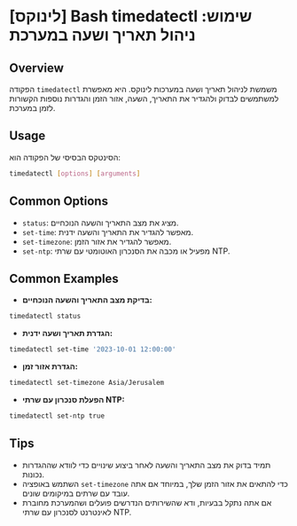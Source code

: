 # [לינוקס] Bash timedatectl שימוש: ניהול תאריך ושעה במערכת

## Overview
הפקודה `timedatectl` משמשת לניהול תאריך ושעה במערכות לינוקס. היא מאפשרת למשתמשים לבדוק ולהגדיר את התאריך, השעה, אזור הזמן והגדרות נוספות הקשורות לזמן במערכת.

## Usage
הסינטקס הבסיסי של הפקודה הוא:
```bash
timedatectl [options] [arguments]
```

## Common Options
- `status`: מציג את מצב התאריך והשעה הנוכחיים.
- `set-time`: מאפשר להגדיר את התאריך והשעה ידנית.
- `set-timezone`: מאפשר להגדיר את אזור הזמן.
- `set-ntp`: מפעיל או מכבה את הסנכרון האוטומטי עם שרתי NTP.

## Common Examples
- **בדיקת מצב התאריך והשעה הנוכחיים:**
```bash
timedatectl status
```

- **הגדרת תאריך ושעה ידנית:**
```bash
timedatectl set-time '2023-10-01 12:00:00'
```

- **הגדרת אזור זמן:**
```bash
timedatectl set-timezone Asia/Jerusalem
```

- **הפעלת סנכרון עם שרתי NTP:**
```bash
timedatectl set-ntp true
```

## Tips
- תמיד בדוק את מצב התאריך והשעה לאחר ביצוע שינויים כדי לוודא שההגדרות נכונות.
- השתמש באופציה `set-timezone` כדי להתאים את אזור הזמן שלך, במיוחד אם אתה עובד עם שרתים במיקומים שונים.
- אם אתה נתקל בבעיות, ודא שהשירותים הנדרשים פועלים ושהמערכת מחוברת לאינטרנט לסנכרון עם שרתי NTP.
